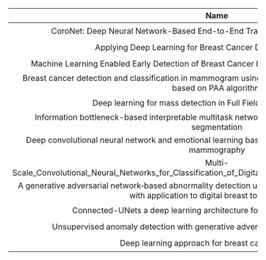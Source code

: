 |Name|doi|Assign|
|:--:|:--:|:--:|
|CoroNet: Deep Neural Network-Based End-to-End Training for Breast Cancer Diagnosis | https://doi.org/10.3390/app12147080|⭐|
|Applying Deep Learning for Breast Cancer Detection in Radiology|https://doi.org/10.3390/curroncol29110690|⭐|
|Machine Learning Enabled Early Detection of Breast Cancer by Structural Analysis of Mammograms|http://dx.doi.org/10.32604/cmc.2021.013774|⭐|
|Breast cancer detection and classification in mammogram using a three-stage deep learning framework based on PAA algorithm|https://doi.org/10.1016/j.artmed.2022.102419|⭐|
|Deep learning for mass detection in Full Field Digital Mammograms|https://doi.org/10.1016/j.compbiomed.2020.103774|⭐|
|Information bottleneck-based interpretable multitask network for breast cancer classification and segmentation|https://doi.org/10.1016/j.media.2022.102687|⭐|
|Deep convolutional neural network and emotional learning based breast_cancer detection using digital mammography|https://doi.org/10.1016/j.compbiomed.2021.104318|⭐|
|Multi-Scale_Convolutional_Neural_Networks_for_Classification_of_Digital_Mammograms_With_Breast_Calcifications | https://doi.org/10.1109/ACCESS.2021.3104627|⭐|
|A generative adversarial network‑based abnormality detection using only normal images for model training with application to digital breast tomosynthesis|https://doi.org/10.1038/s41598-021-89626-1|⭐|
|Connected-UNets a deep learning architecture for breast mass segmentation|https://doi.org/10.1038/s41523-021-00358-x|⭐|
|Unsupervised anomaly detection with generative adversarial networks in mammography|https://doi.org/10.1038/s41598-023-29521-z|⭐|
|Deep learning approach for breast cancer diagnosis|https://doi.org/10.1145/3328833.3328867|⭐|

